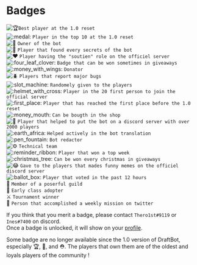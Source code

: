 # Badges

 ![:trophy:](https://canary.discordapp.com/assets/0a00e865c445d42dfb9f64bedfab8cf8.svg)`Best player at the 1.0 reset`   
![:medal:](https://canary.discordapp.com/assets/c9b563417a1ff01700edc358b5fc309f.svg) `Player in the top 10 at the 1.0 reset`   
![:crown:](https://canary.discordapp.com/assets/98fe9cdec2bf8ded782a7bf1e302b664.svg) `Owner of the bot`   
![:egg:](https://canary.discordapp.com/assets/5ca0c0b0ad60ee4b580e7ed918426cdb.svg) `Player that found every secrets of the bot`   
![:heart:](https://canary.discordapp.com/assets/0483f2b648dcc986d01385062052ae1c.svg) `Player having the "soutien" role on the officiel server`   
![:four\_leaf\_clover:](https://canary.discordapp.com/assets/ccb393b137e9218ac3af16b2c4617a2e.svg) `Badge that can be won sometimes in giveaways`   
![:money\_with\_wings:](https://canary.discordapp.com/assets/2e6603cd7e1cb691b1b858e4294640bd.svg) `Donator`   
![:beetle:](https://canary.discordapp.com/assets/d5b1663a1a49a2471ab3bce9f98bfc27.svg) `Players that report major bugs`   
![:slot\_machine:](https://canary.discordapp.com/assets/fd75504bd8a4810f750bdb5a94ade84c.svg) `Randomely given to the players`   
![:helmet\_with\_cross:](https://canary.discordapp.com/assets/782c5bd88fb4750d99cf6655fba03474.svg) `Player in the 20 first person to join the official server`   
![:first\_place:](https://canary.discordapp.com/assets/e2f8f101328a4b4ae7875945716345b3.svg) `Player that has reached the first place before the 1.0 reset`   
![:money\_mouth:](https://canary.discordapp.com/assets/dd35e632b9aac425f17ad59c85ecf9eb.svg) `Can be bougth in the shop`   
![:star2:](https://canary.discordapp.com/assets/030fc6691abd2ab36c1d90407e02505e.svg) `Player that helped to put the bot on a discord server with over 2000 players`   
![:earth\_africa:](https://canary.discordapp.com/assets/6d274903d488a6b57e40a883809fb33c.svg) `Helped actively in the bot translation`   
![:pen\_fountain:](https://canary.discordapp.com/assets/5d831ad22096d754a2d4961374aa9f7a.svg) `Bot redactor`   
![:gear:](https://canary.discordapp.com/assets/a6d05968d7706183143518d96c9f066e.svg) `Technical team`   
![:reminder\_ribbon:](https://canary.discordapp.com/assets/d702f2335a85d421e708bc9466571fa8.svg) `Player that won a top week`   
![:christmas\_tree:](https://canary.discordapp.com/assets/2f5331445a4647af2bb317862b38502a.svg) `Can be won every christmas in giveaways`   
![:joy:](https://canary.discordapp.com/assets/6201503f3aa918470a2190b36d1e196f.svg) `Gave to the players that mades funny memes on the officiel discord server`   
![:ballot\_box:](https://canary.discordapp.com/assets/ff85a1aae50ad48506e3275656768e89.svg) `Player that voted in the past 12 hours`   
💎 `Member of a poserful guild`   
  🔖 `Early class adopter`  
 ⚔ `Tournament winner`   
 🚩 `Person that accomplished a weekly mission on twitter`

If you think that you merit a badge, please contact `Thero1st#9119` or `Ines#7400` on discord.  
Once a badge is unlocked, it will show on your [profile](https://guide.draftbot.com/v/en/notions-principale/profile).

Some badge are no longer available since the 1.0 version of DraftBot, especially 🏆, 🏅, and ⛑. The players that own them are of the oldest and loyals players of the community !  
  
  


